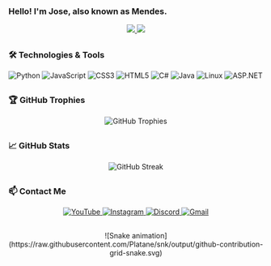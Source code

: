 ### Hello! I'm Jose, also known as Mendes.

<div align="center">
  <a href="https://github.com/Mendes1416">
    <img height="180em" src="https://github-readme-stats.vercel.app/api?username=Mendes1416&show_icons=true&theme=tokyonight&include_all_commits=true&count_private=true"/>
    <img height="180em" src="https://github-readme-stats.vercel.app/api/top-langs/?username=Mendes1416&layout=compact&langs_count=7&theme=tokyonight"/>
  </a>
</div>


##


### 🛠️ Technologies & Tools

![Python](https://img.shields.io/badge/-Python-333?style=for-the-badge&logo=python)
![JavaScript](https://img.shields.io/badge/-JavaScript-333?style=for-the-badge&logo=javascript)
![CSS3](https://img.shields.io/badge/-CSS3-333?style=for-the-badge&logo=css3)
![HTML5](https://img.shields.io/badge/-HTML5-333?style=for-the-badge&logo=html5)
![C#](https://img.shields.io/badge/-C%23-333?style=for-the-badge&logo=c-sharp)
![Java](https://img.shields.io/badge/-Java-333?style=for-the-badge&logo=java)
![Linux](https://img.shields.io/badge/-Linux-333?style=for-the-badge&logo=linux)
![ASP.NET](https://img.shields.io/badge/-ASP.NET-333?style=for-the-badge&logo=dotnet)

##

### 🏆 GitHub Trophies

<div align="center">
  <img src="https://github-profile-trophy.vercel.app/?username=Mendes1416&theme=tokyonight&no-frame=true&column=7" alt="GitHub Trophies">
</div>

##

### 📈 GitHub Stats

<div align="center">
  <img src="https://github-readme-streak-stats.herokuapp.com/?user=Mendes1416&theme=tokyonight" alt="GitHub Streak">
</div>

##

 

##

### 📫 Contact Me

<div align="center"> 
  <a href="https://www.youtube.com/channel/UCY_5nd28GUroo4oEc9M42hQ" target="_blank">
    <img src="https://img.shields.io/badge/YouTube-FF0000?style=for-the-badge&logo=youtube&logoColor=white" alt="YouTube">
  </a>
  <a href="https://www.instagram.com/josemendes14_/" target="_blank">
    <img src="https://img.shields.io/badge/-Instagram-%23E4405F?style=for-the-badge&logo=instagram&logoColor=white" alt="Instagram">
  </a>
  <a href="https://discordapp.com/users/766794615868751902" target="_blank">
    <img src="https://img.shields.io/badge/Discord-7289DA?style=for-the-badge&logo=discord&logoColor=white" alt="Discord">
  </a> 
  <a href="mailto:ja019627@gmail.com">
    <img src="https://img.shields.io/badge/-Gmail-%23333?style=for-the-badge&logo=gmail&logoColor=white" alt="Gmail">
  </a>
</div>

##

<div align="center">
  ![Snake animation](https://raw.githubusercontent.com/Platane/snk/output/github-contribution-grid-snake.svg)
</div>

##

